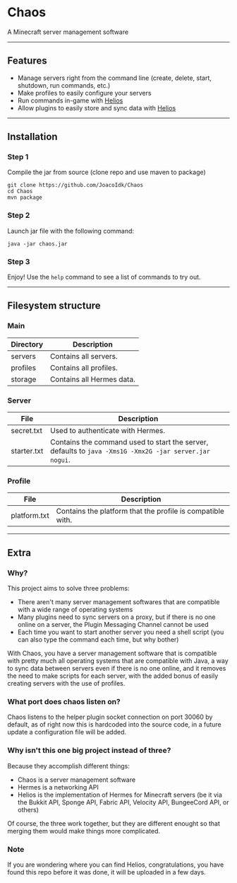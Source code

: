 # Chaos
 A Minecraft server management software

---

## Features
* Manage servers right from the command line (create, delete, start, shutdown, run commands, etc.)
* Make profiles to easily configure your servers
* Run commands in-game with [Helios](https://github.com/JoacoIdk/Helios)
* Allow plugins to easily store and sync data with [Helios](https://github.com/JoacoIdk/Helios)

---

## Installation

### Step 1

Compile the jar from source (clone repo and use maven to package)

```shell
git clone https://github.com/JoacoIdk/Chaos
cd Chaos
mvn package
```


### Step 2

Launch jar file with the following command:

```shell
java -jar chaos.jar
```

### Step 3

Enjoy! Use the `help` command to see a list of commands to try out.

---

## Filesystem structure

### Main

| Directory | Description               |
|-----------|---------------------------|
| servers   | Contains all servers.     |
| profiles  | Contains all profiles.    |
| storage   | Contains all Hermes data. |

### Server

| File        | Description                                                                                            |
|-------------|--------------------------------------------------------------------------------------------------------|
| secret.txt  | Used to authenticate with Hermes.                                                                      |
| starter.txt | Contains the command used to start the server, defaults to `java -Xms1G -Xmx2G -jar server.jar nogui`. |

### Profile

| File         | Description                                                |
|--------------|------------------------------------------------------------|
| platform.txt | Contains the platform that the profile is compatible with. |

---

## Extra

### Why?

This project aims to solve three problems:

* There aren't many server management softwares that are compatible with a wide range of operating systems
* Many plugins need to sync servers on a proxy, but if there is no one online on a server, the Plugin Messaging Channel cannot be used
* Each time you want to start another server you need a shell script (you can also type the command each time, but why bother)

With Chaos, you have a server management software that is compatible with pretty much all operating systems that are compatible with Java, a way to sync data between servers even if there is no one online, and it removes the need to make scripts for each server, with the added bonus of easily creating servers with the use of profiles.

### What port does chaos listen on?

Chaos listens to the helper plugin socket connection on port 30060 by default, as of right now this is hardcoded into the source code, in a future update a configuration file will be added.

### Why isn't this one big project instead of three?

Because they accomplish different things:

* Chaos is a server management software
* Hermes is a networking API
* Helios is the implementation of Hermes for Minecraft servers (be it via the Bukkit API, Sponge API, Fabric API, Velocity API, BungeeCord API, or others)

Of course, the three work together, but they are different enought so that merging them would make things more complicated.

### Note

If you are wondering where you can find Helios, congratulations, you have found this repo before it was done, it will be uploaded in a few days.